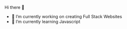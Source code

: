  Hi there 👋
- 🔭 I’m currently working on creating Full Stack Websites
- 🌱 I’m currently learning Javascript

